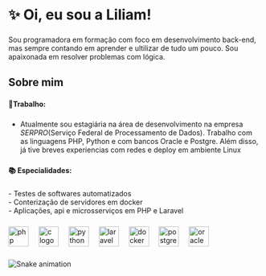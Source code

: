 <h1 align="left">✨ Oi, eu sou a Liliam!</h1>

###

<p align="left">Sou programadora em formação com foco em desenvolvimento back-end, mas sempre contando em aprender e ultilizar de tudo um pouco. Sou apaixonada em resolver problemas com lógica.</p>

###

<h2 align="left">Sobre mim</h2>

###

<h4 align="left">💼Trabalho:</h4>

###

- Atualmente sou estagiária na área de desenvolvimento na empresa *SERPRO*(Serviço Federal de Processamento de Dados). Trabalho com as linguagens PHP, Python e com bancos Oracle e Postgre. Além disso, já tive breves experiencias com redes e deploy em ambiente Linux

###

<h4 align="left">📚 Especialidades:</h4>

###

<p align="left">- Testes de softwares automatizados<br>- Conterização de servidores em docker<br>- Aplicações, api e microsserviços em PHP e Laravel</p>

###

<div align="left">
  <img src="https://cdn.jsdelivr.net/gh/devicons/devicon/icons/php/php-original.svg" height="40" alt="php logo"  />
  <img width="12" />
  <img src="https://cdn.jsdelivr.net/gh/devicons/devicon/icons/c/c-original.svg" height="40" alt="c logo"  />
  <img width="12" />
  <img src="https://cdn.jsdelivr.net/gh/devicons/devicon/icons/python/python-original.svg" height="40" alt="python logo"  />
  <img width="12" />
  <img src="https://cdn.jsdelivr.net/gh/devicons/devicon/icons/laravel/laravel-original.svg" height="40" alt="laravel logo"  />
  <img width="12" />
  <img src="https://cdn.jsdelivr.net/gh/devicons/devicon/icons/docker/docker-original.svg" height="40" alt="docker logo"  />
  <img width="12" />
  <img src="https://cdn.jsdelivr.net/gh/devicons/devicon/icons/postgresql/postgresql-original.svg" height="40" alt="postgresql logo"  />
  <img width="12" />
  <img src="https://cdn.jsdelivr.net/gh/devicons/devicon/icons/oracle/oracle-original.svg" height="40" alt="oracle logo"  />
</div>

###

<img src="https://raw.githubusercontent.com/LiliamLtx/LiliamLtx/output/snake.svg" alt="Snake animation" />

###
